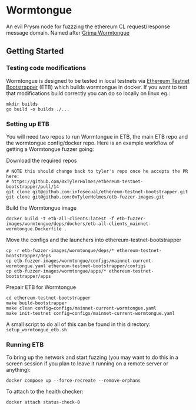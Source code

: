# Wormtongue
An evil Prysm node for fuzzzing the ethereum CL request/response message domain. Named after [Grima Wormtongue](https://en.wikipedia.org/wiki/Gr%C3%ADma_Wormtongue)

## Getting Started
### Testing code modifications
Wormtongue is designed to be tested in local testnets via [Ethereum Testnet Bootstrapper](https://github.com/0xTylerHolmes/ethereum-testnet-bootstrapper/) (ETB) which builds wormtongue in docker. If you want to test that modifications build correctly you can do so locally on linux eg.:

```
mkdir builds
go build -o builds ./...
```
### Setting up ETB
You will need two repos to run Wormtongue in ETB, the main ETB repo and the wormtongue config/docker repo. Here is an example workflow of getting a Wormtongue fuzzer going:

Download the required repos
```
# NOTE this should change back to tyler's repo once he accepts the PR here:
# https://github.com/0xTylerHolmes/ethereum-testnet-bootstrapper/pull/14
git clone git@github.com:infosecual/ethereum-testnet-bootstrapper.git
git clone git@github.com:0xTylerHolmes/etb-fuzzer-images.git
```

Build the Wormtongue image
```
docker build -t etb-all-clients:latest -f etb-fuzzer-images/wormtongue/deps/dockers/etb-all-clients_mainnet-wormtongue.Dockerfile .
```

Move the configs and the launchers into ethereum-testnet-bootstrapper
```
cp -r etb-fuzzer-images/wormtongue/deps/* ethereum-testnet-bootstrapper/deps
cp etb-fuzzer-images/wormtongue/configs/mainnet-current-wormtongue.yaml ethereum-testnet-bootstrapper/configs
cp etb-fuzzer-images/wormtongue/apps/* ethereum-testnet-bootstrapper/apps
```

Prepair ETB for Wormtongue
```
cd ethereum-testnet-bootstrapper
make build-bootstrapper
make clean config=configs/mainnet-current-wormtongue.yaml
make init-testnet config=configs/mainnet-current-wormtongue.yaml
```

A small script to do all of this can be found in this directory: `setup_wormtongue_etb.sh`

### Running ETB

To bring up the network and start fuzzing (you may want to do this in a screen session if you plan to leave it running on a remote server or anything):
```
docker compose up --force-recreate --remove-orphans
```

To attach to the health checker:
```
docker attach status-check-0
```
